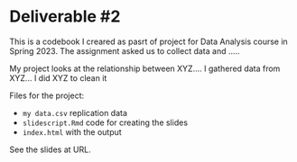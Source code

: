 # Deliverable #2

This is a codebook I creared as pasrt of project for Data Analysis course in Spring 2023. The assignment asked us to collect data and .....

My project looks at the relationship between XYZ.... I gathered data from XYZ... I did XYZ to clean it

Files for the project: 
- `my data.csv` replication data
- `slidescript.Rmd` code for creating the slides
- `index.html` with the output

See the slides at URL. 
